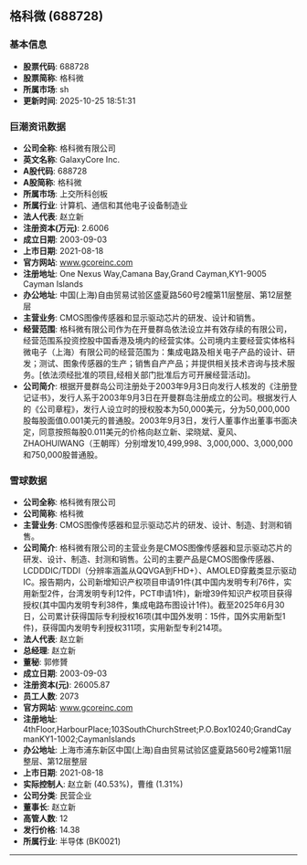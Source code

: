 ## 格科微 (688728)

### 基本信息

- **股票代码**: 688728
- **股票简称**: 格科微
- **所属市场**: sh
- **更新时间**: 2025-10-25 18:51:31

### 巨潮资讯数据

- **公司全称**: 格科微有限公司
- **英文名称**: GalaxyCore Inc.
- **A股代码**: 688728
- **A股简称**: 格科微
- **所属市场**: 上交所科创板
- **所属行业**: 计算机、通信和其他电子设备制造业
- **法人代表**: 赵立新
- **注册资本(万元)**: 2.6006
- **成立日期**: 2003-09-03
- **上市日期**: 2021-08-18
- **官方网站**: www.gcoreinc.com
- **注册地址**: One Nexus Way,Camana Bay,Grand Cayman,KY1-9005 Cayman Islands
- **办公地址**: 中国(上海)自由贸易试验区盛夏路560号2幢第11层整层、第12层整层
- **主营业务**: CMOS图像传感器和显示驱动芯片的研发、设计和销售。
- **经营范围**: 格科微有限公司作为在开曼群岛依法设立并有效存续的有限公司，经营范围系投资控股中国香港及境内的经营实体。公司境内主要经营实体格科微电子（上海）有限公司的经营范围为：集成电路及相关电子产品的设计、研发；测试、图象传感器的生产；销售自产产品；并提供相关技术咨询与技术服务。[依法须经批准的项目,经相关部门批准后方可开展经营活动]。
- **公司简介**: 根据开曼群岛公司注册处于2003年9月3日向发行人核发的《注册登记证书》，发行人系于2003年9月3日在开曼群岛注册成立的公司。根据发行人的《公司章程》，发行人设立时的授权股本为50,000美元，分为50,000,000股每股面值0.001美元的普通股。2003年9月3日，发行人董事作出董事书面决定，同意按照每股0.011美元的价格向赵立新、梁晓斌、夏风、ZHAOHUIWANG（王朝晖）分别增发10,499,998、3,000,000、3,000,000和750,000股普通股。

### 雪球数据

- **公司全称**: 格科微有限公司
- **公司简称**: 格科微
- **主营业务**: CMOS图像传感器和显示驱动芯片的研发、设计、制造、封测和销售。
- **公司简介**: 格科微有限公司的主营业务是CMOS图像传感器和显示驱动芯片的研发、设计、制造、封测和销售。公司的主要产品是CMOS图像传感器、LCDDDIC/TDDI（分辨率涵盖从QQVGA到FHD+）、AMOLED穿戴类显示驱动IC。报告期内，公司新增知识产权项目申请91件(其中国内发明专利76件，实用新型2件，台湾发明专利12件，PCT申请1件)，新增39件知识产权项目获得授权(其中国内发明专利38件，集成电路布图设计1件)。截至2025年6月30日，公司累计获得国际专利授权16项(其中国外发明：15件，国外实用新型1件)，获得国内发明专利授权311项，实用新型专利214项。
- **法人代表**: 赵立新
- **总经理**: 赵立新
- **董秘**: 郭修贇
- **成立日期**: 2003-09-03
- **注册资本(元)**: 26005.87
- **员工人数**: 2073
- **官方网站**: www.gcoreinc.com
- **注册地址**: 4thFloor,HarbourPlace;103SouthChurchStreet;P.O.Box10240;GrandCaymanKY1-1002;CaymanIslands
- **办公地址**: 上海市浦东新区中国(上海)自由贸易试验区盛夏路560号2幢第11层整层、第12层整层
- **上市日期**: 2021-08-18
- **实际控制人**: 赵立新 (40.53%)，曹维 (1.31%)
- **公司分类**: 民营企业
- **董事长**: 赵立新
- **高管人数**: 12
- **发行价格**: 14.38
- **所属行业**: 半导体 (BK0021)

---